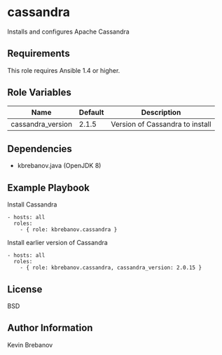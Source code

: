 cassandra
=========

Installs and configures Apache Cassandra

Requirements
------------

This role requires Ansible 1.4 or higher.

Role Variables
--------------

| Name              | Default | Description                     |
|-------------------|---------|---------------------------------|
| cassandra_version | 2.1.5   | Version of Cassandra to install |

Dependencies
------------

- kbrebanov.java (OpenJDK 8)

Example Playbook
----------------

Install Cassandra
```
- hosts: all
  roles:
    - { role: kbrebanov.cassandra }
```

Install earlier version of Cassandra
```
- hosts: all
  roles:
    - { role: kbrebanov.cassandra, cassandra_version: 2.0.15 }
```

License
-------

BSD

Author Information
------------------

Kevin Brebanov
